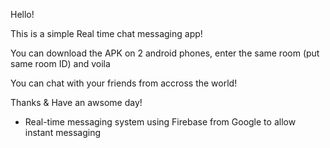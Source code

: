 Hello! 

This is a simple Real time chat messaging app! 

You can download the APK on 2 android phones, enter the same room (put same room ID) and voila 

You can chat with your friends from accross the world! 

Thanks & Have an awsome day! 


- Real-time messaging system using Firebase from Google to allow instant messaging 

